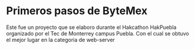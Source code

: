 # Primeros pasos de ByteMex
Este fue un proyecto que se elaboro durante el Hakcathon HakPuebla organizado por el Tec de Monterrey campus Puebla.
Con el cual se obtuvo el mejor lugar en la categoria de web-server
